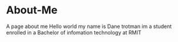 # About-Me
A page about me
Hello world my name is Dane trotman im a student enrolled in a Bachelor of infomation technology at RMIT
